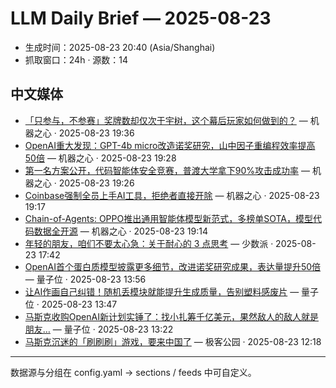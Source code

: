 # LLM Daily Brief — 2025-08-23

- 生成时间：2025-08-23 20:40 (Asia/Shanghai)
- 抓取窗口：24h · 源数：14


## 中文媒体

- [「只参与，不参赛」奖牌数却仅次于宇树，这个幕后玩家如何做到的？](https://www.jiqizhixin.com/articles/2025-08-23-5) — 机器之心 · 2025-08-23 19:36
- [OpenAI重大发现：GPT-4b micro改造诺奖研究，山中因子重编程效率提高50倍](https://www.jiqizhixin.com/articles/2025-08-23-4) — 机器之心 · 2025-08-23 19:28
- [第一名方案公开，代码智能体安全竞赛，普渡大学拿下90%攻击成功率](https://www.jiqizhixin.com/articles/2025-08-23-3) — 机器之心 · 2025-08-23 19:26
- [Coinbase强制全员上手AI工具，拒绝者直接开除](https://www.jiqizhixin.com/articles/2025-08-23-2) — 机器之心 · 2025-08-23 19:17
- [Chain-of-Agents: OPPO推出通用智能体模型新范式，多榜单SOTA，模型代码数据全开源](https://www.jiqizhixin.com/articles/2025-08-23) — 机器之心 · 2025-08-23 19:14
- [年轻的朋友，咱们不要太心急：关于耐心的 3 点思考](https://sspai.com/post/101302) — 少数派 · 2025-08-23 17:42
- [OpenAI首个蛋白质模型披露更多细节，改进诺奖研究成果，表达量提升50倍](https://www.qbitai.com/2025/08/325292.html) — 量子位 · 2025-08-23 13:56
- [让AI作画自己纠错！随机丢模块就能提升生成质量，告别塑料感废片](https://www.qbitai.com/2025/08/325171.html) — 量子位 · 2025-08-23 13:47
- [马斯克收购OpenAI新计划实锤了：找小扎筹千亿美元，果然敌人的敌人就是朋友…](https://www.qbitai.com/2025/08/325165.html) — 量子位 · 2025-08-23 13:22
- [马斯克沉迷的「刷刷刷」游戏，要来中国了](http://www.geekpark.net/news/353008) — 极客公园 · 2025-08-23 12:18

---
数据源与分组在 config.yaml → sections / feeds 中可自定义。